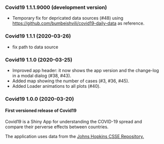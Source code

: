 ### Covid19 1.1.1.9000 (development version)

- Temporary fix for depricated data sources (#48) using https://github.com/bumbeishvili/covid19-daily-data as reference.

### Covid19 1.1.1 (2020-03-26)

- fix path to data source

### Covid19 1.1.0 (2020-03-25)

- Improved app header: it now shows the app version and the change-log in  a modal dialog (#38, #43).
- Added map showing the number of cases (#3, #36, #45).
- Added Loader animations to all plots (#40).


### Covid19 1.0.0 (2020-03-20)

#### First versioned release of Covid19

Covid19 is a Shiny App for understanding the COVID-19 spread and compare their perverse effects between countries.

The application uses data from the [Johns Hopkins CSSE Repository.](https://github.com/CSSEGISandData/COVID-19)
